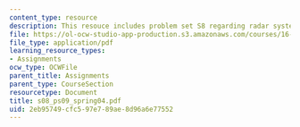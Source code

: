 ```yaml
---
content_type: resource
description: This resouce includes problem set S8 regarding radar system.
file: https://ol-ocw-studio-app-production.s3.amazonaws.com/courses/16-01-unified-engineering-i-ii-iii-iv-fall-2005-spring-2006/2eb95749cfc597e789ae8d96a6e77552_s08_ps09_spring04.pdf
file_type: application/pdf
learning_resource_types:
- Assignments
ocw_type: OCWFile
parent_title: Assignments
parent_type: CourseSection
resourcetype: Document
title: s08_ps09_spring04.pdf
uid: 2eb95749-cfc5-97e7-89ae-8d96a6e77552
---
```

